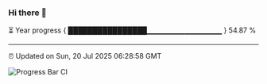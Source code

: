 ### Hi there 👋

⏳ Year progress { ████████████████▁▁▁▁▁▁▁▁▁▁▁▁▁▁ } 54.87 %

---

⏰ Updated on Sun, 20 Jul 2025 06:28:58 GMT

![Progress Bar CI](https://github.com/liununu/liununu/workflows/Progress%20Bar%20CI/badge.svg)
